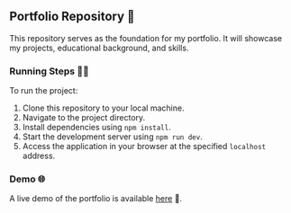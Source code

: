 ## Portfolio Repository 🚀

This repository serves as the foundation for my portfolio. It will showcase my projects, educational background, and skills.

### Running Steps 🏃‍♂️

To run the project:

1. Clone this repository to your local machine.
2. Navigate to the project directory.
3. Install dependencies using `npm install`.
4. Start the development server using `npm run dev`.
5. Access the application in your browser at the specified `localhost` address.

### Demo 🌐

A live demo of the portfolio is available [here](https://imshaaz21.github.io/) 👀.
